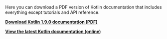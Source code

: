 [//]: # (title: Kotlin documentation as PDF)

Here you can download a PDF version of Kotlin documentation that includes everything except tutorials and API reference.

**[Download Kotlin 1.9.0 documentation (PDF)](https://kotlinlang.org/docs/kotlin-reference.pdf)**

**[View the latest Kotlin documentation (online)](home.xml)**